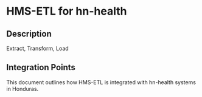 # HMS-ETL for hn-health

## Description

Extract, Transform, Load

## Integration Points

This document outlines how HMS-ETL is integrated with hn-health systems in Honduras.
